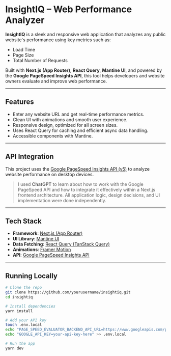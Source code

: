 # InsightIQ – Web Performance Analyzer

**InsightIQ** is a sleek and responsive web application that analyzes any public website's performance using key metrics such as:

- Load Time  
- Page Size  
- Total Number of Requests  

Built with **Next.js (App Router)**, **React Query**, **Mantine UI**, and powered by the **Google PageSpeed Insights API**, this tool helps developers and website owners evaluate and improve web performance.

---

## Features

- Enter any website URL and get real-time performance metrics.
- Clean UI with animations and smooth user experience.
- Responsive design, optimized for all screen sizes.
- Uses React Query for caching and efficient async data handling.
- Accessible components with Mantine.

---

## API Integration

This project uses the [Google PageSpeed Insights API (v5)](https://developers.google.com/speed/docs/insights/v5/about) to analyze website performance on desktop devices.

> I used **ChatGPT** to learn about how to work with the Google PageSpeed API and how to integrate it effectively within a Next.js frontend architecture. All application logic, design decisions, and UI implementation were done independently.

---

## Tech Stack

- **Framework**: [Next.js (App Router)](https://nextjs.org/)
- **UI Library**: [Mantine UI](https://mantine.dev/)
- **Data Fetching**: [React Query (TanStack Query)](https://tanstack.com/query/latest)
- **Animations**: [Framer Motion](https://www.framer.com/motion/)
- **API**: [Google PageSpeed Insights API](https://developers.google.com/speed/docs/insights/v5/about)

---

## Running Locally

```bash
# Clone the repo
git clone https://github.com/yourusername/insightiq.git
cd insightiq

# Install dependencies
yarn install

# Add your API key
touch .env.local
echo "PAGE_SPEED_EVALUATOR_BACKEND_API_URL=https://www.googleapis.com/pagespeedonline/v5/runPagespeed" >> .env.local
echo "GOOGLE_API_KEY=your-api-key-here" >> .env.local

# Run the app
yarn dev
